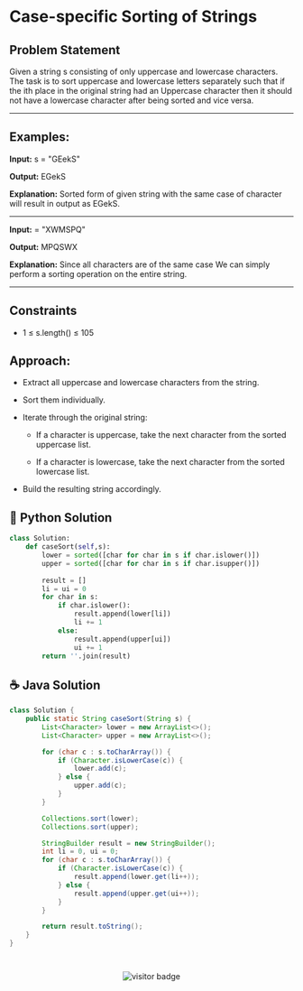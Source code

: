 # Case-specific Sorting of Strings


## Problem Statement
Given a string s consisting of only uppercase and lowercase characters. The task is to sort uppercase and lowercase letters separately such that if the ith place in the original string had an Uppercase character then it should not have a lowercase character after being sorted and vice versa.

---

## Examples:

**Input:**  s = "GEekS"

**Output:** EGekS


**Explanation:** Sorted form of given string with the same case of character will result in output as EGekS.

---


**Input:**  = "XWMSPQ"

**Output:** MPQSWX

**Explanation:** Since all characters are of the same case We can simply perform a sorting operation on the entire string.


---


## Constraints

- 1 ≤ s.length() ≤ 105


## Approach:

- Extract all uppercase and lowercase characters from the string.

- Sort them individually.

- Iterate through the original string:

    - If a character is uppercase, take the next character from the sorted uppercase list.

    - If a character is lowercase, take the next character from the sorted lowercase list.

- Build the resulting string accordingly.





## 🐍 Python Solution

```python
class Solution:
    def caseSort(self,s):
        lower = sorted([char for char in s if char.islower()])
        upper = sorted([char for char in s if char.isupper()])
        
        result = []
        li = ui = 0 
        for char in s:
            if char.islower():
                result.append(lower[li])
                li += 1
            else:
                result.append(upper[ui])
                ui += 1
        return ''.join(result)


```
## ☕️ Java Solution

```java
class Solution {
    public static String caseSort(String s) {
        List<Character> lower = new ArrayList<>();
        List<Character> upper = new ArrayList<>();

        for (char c : s.toCharArray()) {
            if (Character.isLowerCase(c)) {
                lower.add(c);
            } else {
                upper.add(c);
            }
        }

        Collections.sort(lower);
        Collections.sort(upper);

        StringBuilder result = new StringBuilder();
        int li = 0, ui = 0;
        for (char c : s.toCharArray()) {
            if (Character.isLowerCase(c)) {
                result.append(lower.get(li++));
            } else {
                result.append(upper.get(ui++));
            }
        }

        return result.toString();
    }
}




```
<p align="center">
  <img src="https://visitor-badge.laobi.icu/badge?page_id=second-largest-problem" alt="visitor badge"/>

</p>
